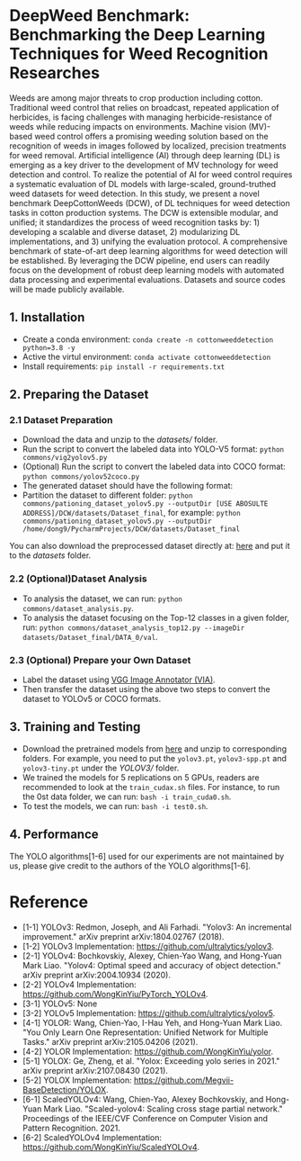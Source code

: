 # DeepWeed Benchmark: Benchmarking the Deep Learning Techniques for Weed Recognition Researches
Weeds are among major threats to crop production including cotton. Traditional weed control that relies on broadcast, 
repeated application of herbicides, is facing challenges with managing herbicide-resistance of weeds while reducing impacts on environments. 
Machine vision (MV)-based weed control offers a promising weeding solution based on the recognition of weeds in images followed by localized, 
precision treatments for weed removal. Artificial intelligence (AI) through deep learning (DL) is emerging as a 
key driver to the development of MV technology for weed detection and control. To realize the potential of AI for weed control 
requires a systematic evaluation of DL models with large-scaled, ground-truthed weed datasets for weed detection. 
In this study, we present a novel benchmark DeepCottonWeeds (DCW), of DL techniques for weed detection tasks in cotton production systems. 
The DCW is extensible modular, and unified; it standardizes the process of weed recognition tasks by: 1) developing a scalable and diverse dataset, 2) modularizing DL implementations, and 3) unifying the evaluation protocol. 
A comprehensive benchmark of state-of-art deep learning algorithms for weed detection will be established. By leveraging the DCW pipeline, end users can readily focus on the development of robust deep learning models with automated data processing and experimental evaluations. 
Datasets and source codes will be made publicly available.


## 1. Installation
- Create a conda environment: `conda create -n cottonweeddetection python=3.8 -y`
- Active the virtul environment: `conda activate cottonweeddetection`
- Install requirements: `pip install -r requirements.txt`

## 2. Preparing the Dataset
### 2.1 Dataset Preparation
- Download the data and unzip to the *datasets/* folder.
- Run the script to convert the labeled data into YOLO-V5 format: `python commons/vig2yolov5.py`
- (Optional) Run the script to convert the labeled data into COCO format: `python commons/yolov52coco.py`
- The generated dataset should have the following format:
- Partition the dataset to different folder: `python commons/pationing_dataset_yolov5.py --outputDir [USE ABOSULTE ADDRESS]/DCW/datasets/Dataset_final`, for example:
`python commons/pationing_dataset_yolov5.py --outputDir /home/dong9/PycharmProjects/DCW/datasets/Dataset_final`

You can also download the preprocessed dataset directly at: [here](xx) and put it to the *datasets* folder.

### 2.2 (Optional)Dataset Analysis
- To analysis the dataset, we can run: `python commons/dataset_analysis.py`.
- To analysis the dataset focusing on the Top-12 classes in a given folder, run: `python commons/dataset_analysis_top12.py --imageDir datasets/Dataset_final/DATA_0/val`.

### 2.3 (Optional) Prepare your Own Dataset 
- Label the dataset using [VGG Image Annotator (VIA)](https://www.robots.ox.ac.uk/~vgg/software/via/).
- Then transfer the dataset using the above two steps to convert the dataset to YOLOv5 or COCO formats.

## 3. Training and Testing
- Download the pretrained models from [here](https://drive.google.com/drive/folders/1s_72kdEM6N2J9uklgH8P30HnAcjFkJ1X?usp=sharing)
and unzip to corresponding folders. For example, you need to put the `yolov3.pt`, `yolov3-spp.pt` and `yolov3-tiny.pt` under the *YOLOV3/* folder.
- We trained the models for 5 replications on 5 GPUs, readers are recommended to look at the `train_cudax.sh` files. For instance, to run the 0st data folder, we can run:
`bash -i train_cuda0.sh`.
- To test the models, we can run: `bash -i test0.sh`.


## 4. Performance
The YOLO algorithms[1-6] used for our experiments are not maintained by us, please give credit to the authors of the YOLO algorithms[1-6].

# Reference
- [1-1] YOLOv3: Redmon, Joseph, and Ali Farhadi. "Yolov3: An incremental improvement." arXiv preprint arXiv:1804.02767 (2018).
- [1-2] YOLOv3 Implementation: https://github.com/ultralytics/yolov3.
- [2-1] YOLOv4: Bochkovskiy, Alexey, Chien-Yao Wang, and Hong-Yuan Mark Liao. "Yolov4: Optimal speed and accuracy of object detection." arXiv preprint arXiv:2004.10934 (2020).
- [2-2] YOLOv4 Implementation: https://github.com/WongKinYiu/PyTorch_YOLOv4.
- [3-1] YOLOv5: None
- [3-2] YOLOv5 Implementation: https://github.com/ultralytics/yolov5.
- [4-1] YOLOR: Wang, Chien-Yao, I-Hau Yeh, and Hong-Yuan Mark Liao. "You Only Learn One Representation: Unified Network for Multiple Tasks." arXiv preprint arXiv:2105.04206 (2021).
- [4-2] YOLOR Implementation: https://github.com/WongKinYiu/yolor.
- [5-1] YOLOX: Ge, Zheng, et al. "Yolox: Exceeding yolo series in 2021." arXiv preprint arXiv:2107.08430 (2021).
- [5-2] YOLOX Implementation: https://github.com/Megvii-BaseDetection/YOLOX.
- [6-1] ScaledYOLOv4: Wang, Chien-Yao, Alexey Bochkovskiy, and Hong-Yuan Mark Liao. "Scaled-yolov4: Scaling cross stage partial network." Proceedings of the IEEE/CVF Conference on Computer Vision and Pattern Recognition. 2021.
- [6-2] ScaledYOLOv4 Implementation: https://github.com/WongKinYiu/ScaledYOLOv4.